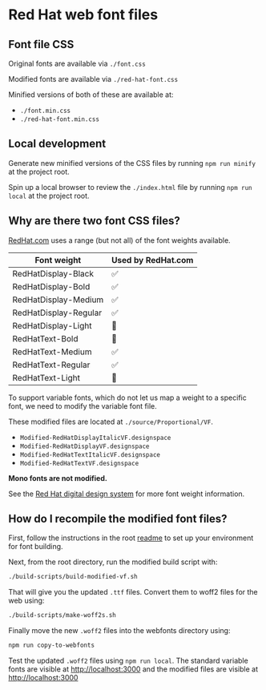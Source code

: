 # Red Hat web font files

## Font file CSS

Original fonts are available via `./font.css`

Modified fonts are available via `./red-hat-font.css`

Minified versions of both of these are available at:

* `./font.min.css`
* `./red-hat-font.min.css`

## Local development

Generate new minified versions of the CSS files by running `npm run minify` at the project root.

Spin up a local browser to review the `./index.html` file by running `npm run local` at the project root.

## Why are there two font CSS files?

[RedHat.com](https://www.redhat.com/en) uses a range (but not all) of the font weights available.

Font weight | Used by RedHat.com
-----|--------------------
RedHatDisplay-Black | ✅
RedHatDisplay-Bold | ✅
RedHatDisplay-Medium | ✅
RedHatDisplay-Regular | ✅
RedHatDisplay-Light | 🚫
RedHatText-Bold | 🚫
RedHatText-Medium | ✅
RedHatText-Regular | ✅
RedHatText-Light | 🚫

To support variable fonts, which do not let us map a weight to a specific font, we need to modify the variable font file.

These modified files are located at `./source/Proportional/VF`.
- `Modified-RedHatDisplayItalicVF.designspace`
- `Modified-RedHatDisplayVF.designspace`
- `Modified-RedHatTextItalicVF.designspace`
- `Modified-RedHatTextVF.designspace`

**Mono fonts are not modified.**

See the [Red Hat digital design system](https://ux.redhat.com/foundations/typography/) for more font weight information.

## How do I recompile the modified font files?

First, follow the instructions in the root [readme](../README.md) to set up your environment for font building.

Next, from the root directory, run the modified build script with:

```bash
./build-scripts/build-modified-vf.sh
```

That will give you the updated `.ttf` files. Convert them to woff2 files for the web using:

```bash
./build-scripts/make-woff2s.sh
```

Finally move the new `.woff2` files into the webfonts directory using:

```bash
npm run copy-to-webfonts
```

Test the updated `.woff2` files using `npm run local`. The standard variable fonts are visible at [http://localhost:3000](http://localhost:3000) and the modified files are visible at [http://localhost:3000](http://localhost:3000)
